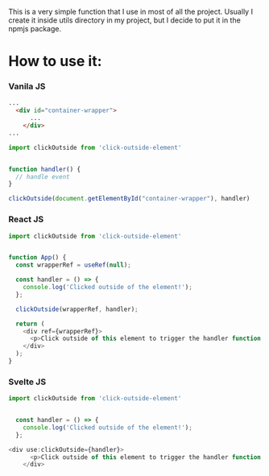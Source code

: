 This is a very simple function that I use in most of all the project. Usually I create it inside utils directory in my project, but I decide to put it in the npmjs package.

# How to use it:

### Vanila JS

```html
...
  <div id="container-wrapper">
      ...
    </div>
...
```

```javascript
import clickOutside from 'click-outside-element'


function handler() {
  // handle event
}

clickOutside(document.getElementById("container-wrapper"), handler)


```

### React JS

```javascript
import clickOutside from 'click-outside-element'


function App() {
  const wrapperRef = useRef(null);

  const handler = () => {
    console.log('Clicked outside of the element!');
  };

  clickOutside(wrapperRef, handler);

  return (
    <div ref={wrapperRef}>
      <p>Click outside of this element to trigger the handler function.</p>
    </div>
  );
}

```

### Svelte JS

```javascript
import clickOutside from 'click-outside-element'


  const handler = () => {
    console.log('Clicked outside of the element!');
  };

<div use:clickOutside={handler}>
      <p>Click outside of this element to trigger the handler function.</p>
    </div>


```

